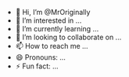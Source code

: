 - 👋 Hi, I’m @MrOriginally
- 👀 I’m interested in ...
- 🌱 I’m currently learning ...
- 💞️ I’m looking to collaborate on ...
- 📫 How to reach me ...
- 😄 Pronouns: ...
- ⚡ Fun fact: ...

<!---
MrOriginally/MrOriginally is a ✨ special ✨ repository because its `README.md` (this file) appears on your GitHub profile.
You can click the Preview link to take a look at your changes.
--->
